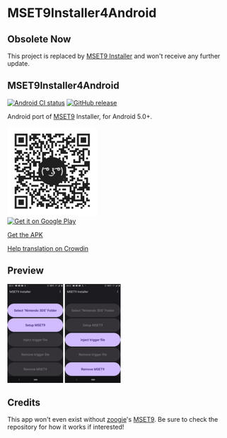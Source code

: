 # MSET9Installer4Android

## Obsolete Now

This project is replaced by [MSET9 Installer](https://github.com/danny8376/mset9_installer) and won't receive any further update.

## MSET9Installer4Android

[![Android CI status](https://github.com/danny8376/MSET9Installer4Android/workflows/Android%20CI/badge.svg)](https://github.com/danny8376/MSET9Installer4Android/actions)
[![GitHub release](https://img.shields.io/github/v/release/danny8376/MSET9Installer4Android)](https://github.com/danny8376/MSET9Installer4Android/releases)

Android port of [MSET9](https://github.com/zoogie/MSET9) Installer, for Android 5.0+.

[<img alt="Scan QR Code to get it on Google Play" title="Scan QR Code to get it on Google Play" src="/assets/qrcode/play_store_market_qr.png?raw=true" width="203"><br><img alt="Get it on Google Play" src="https://play.google.com/intl/en_us/badges/static/images/badges/en_badge_web_generic.png" width="203">](https://play.google.com/store/apps/details?id=moe.saru.homebrew.console3ds.mset9_installer_android)

[Get the APK](https://github.com/danny8376/MSET9Installer4Android/releases/latest/download/app-standard-release.apk)

[Help translation on Crowdin](https://crowdin.com/project/mset9installer4android)

## Preview

<img src="/assets/screenshots/phone/1.png" width="25%"> <img src="/assets/screenshots/phone/2.png" width="25%">

## Credits

This app won't even exist without [zoogie](https://github.com/zoogie)'s [MSET9](https://github.com/zoogie/MSET9). Be sure to check the repository for how it works if interested!
